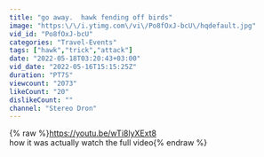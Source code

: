```yaml
---
title: "go away.  hawk fending off birds"
image: "https:\/\/i.ytimg.com\/vi\/Po8fOxJ-bcU\/hqdefault.jpg"
vid_id: "Po8fOxJ-bcU"
categories: "Travel-Events"
tags: ["hawk","trick","attack"]
date: "2022-05-18T03:20:43+03:00"
vid_date: "2022-05-16T15:15:25Z"
duration: "PT7S"
viewcount: "2073"
likeCount: "20"
dislikeCount: ""
channel: "Stereo Dron"
---
```

{% raw %}<a rel="nofollow" target="blank" href="https://youtu.be/wTi8lyXExt8">https://youtu.be/wTi8lyXExt8</a><br />how it was actually watch the full video{% endraw %}
